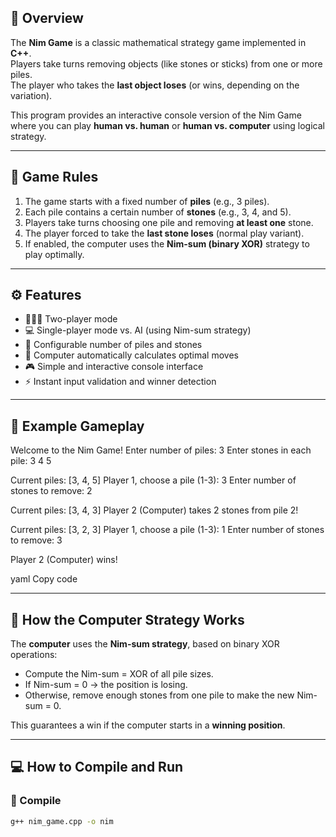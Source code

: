 
## 🎯 Overview

The **Nim Game** is a classic mathematical strategy game implemented in **C++**.  
Players take turns removing objects (like stones or sticks) from one or more piles.  
The player who takes the **last object loses** (or wins, depending on the variation).

This program provides an interactive console version of the Nim Game where you can play **human vs. human** or **human vs. computer** using logical strategy.

---

## 🧩 Game Rules

1. The game starts with a fixed number of **piles** (e.g., 3 piles).  
2. Each pile contains a certain number of **stones** (e.g., 3, 4, and 5).  
3. Players take turns choosing one pile and removing **at least one** stone.  
4. The player forced to take the **last stone loses** (normal play variant).  
5. If enabled, the computer uses the **Nim-sum (binary XOR)** strategy to play optimally.

---

## ⚙️ Features

- 🧑‍🤝‍🧑 Two-player mode  
- 💻 Single-player mode vs. AI (using Nim-sum strategy)  
- 🔢 Configurable number of piles and stones  
- 🧮 Computer automatically calculates optimal moves  
- 🎮 Simple and interactive console interface  
- ⚡ Instant input validation and winner detection  

---

## 🧠 Example Gameplay

Welcome to the Nim Game!
Enter number of piles: 3
Enter stones in each pile: 3 4 5

Current piles: [3, 4, 5]
Player 1, choose a pile (1-3): 3
Enter number of stones to remove: 2

Current piles: [3, 4, 3]
Player 2 (Computer) takes 2 stones from pile 2!

Current piles: [3, 2, 3]
Player 1, choose a pile (1-3): 1
Enter number of stones to remove: 3

Player 2 (Computer) wins!

yaml
Copy code

---

## 🧮 How the Computer Strategy Works

The **computer** uses the **Nim-sum strategy**, based on binary XOR operations:

- Compute the Nim-sum = XOR of all pile sizes.  
- If Nim-sum = 0 → the position is losing.  
- Otherwise, remove enough stones from one pile to make the new Nim-sum = 0.  

This guarantees a win if the computer starts in a **winning position**.

---

## 💻 How to Compile and Run

### 🔧 Compile
```bash
g++ nim_game.cpp -o nim
